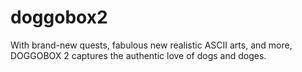# doggobox2

With brand-new quests, fabulous new realistic ASCII arts, and more, DOGGOBOX 2 captures the authentic love of dogs and doges. 
